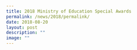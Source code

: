 ```yaml
---
title: 2018 Ministry of Education Special Awards
permalink: /news/2018/permalink/
date: 2018-08-20
layout: post
description: ""
image: ""
---
```

